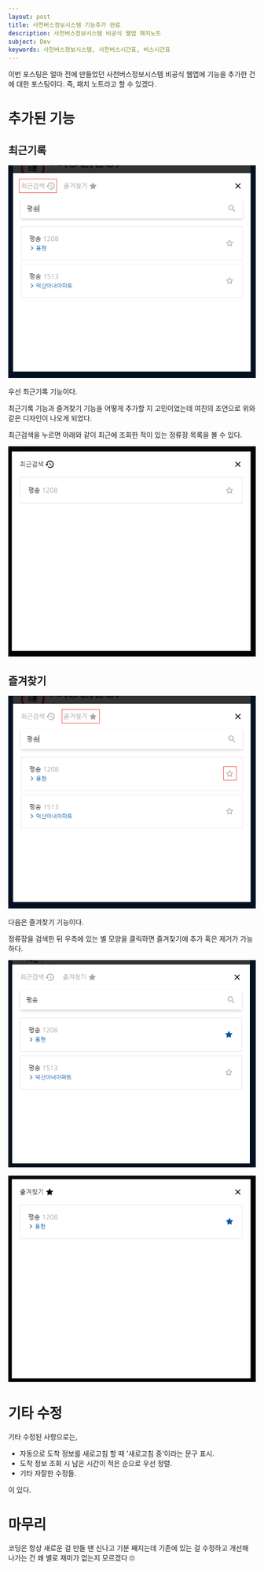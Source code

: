 ```yaml
---
layout: post
title: 사천버스정보시스템 기능추가 완료
description: 사천버스정보시스템 비공식 웹앱 패치노트
subject: Dev
keywords: 사천버스정보시스템, 사천버스시간표, 버스시간표
---
```


이번 포스팅은 얼마 전에 만들었던 사천버스정보시스템 비공식 웹앱에 기능을 추가한 건에 대한 포스팅이다.
즉, 패치 노트라고 할 수 있겠다.

# 추가된 기능

## 최근기록

[![검색모달 - 최근검색](/assets/images/sacheon-bus-recent.png)](/assets/images/sacheon-bus-recent.png)

우선 최근기록 기능이다.

최근기록 기능과 즐겨찾기 기능을 어떻게 추가할 지 고민이었는데 여친의 조언으로 위와 같은 디자인이 나오게 되었다.

최근검색을 누르면 아래와 같이 최근에 조회한 적이 있는 정류장 목록을 볼 수 있다.

[![최근검색 모달](/assets/images/sacheon-bus-recent-modal.png)](/assets/images/sacheon-bus-recent-modal.png)

## 즐겨찾기

[![검색모달 - 즐겨찾기](/assets/images/sacheon-bus-favorite.png)](/assets/images/sacheon-bus-favorite.png)

다음은 즐겨찾기 기능이다.

정류장을 검색한 뒤 우측에 있는 별 모양을 클릭하면 즐겨찾기에 추가 혹은 제거가 가능하다.

[![검색모달 - 즐겨찾기 추가](/assets/images/sacheon-bus-favorite-check.png)](/assets/images/sacheon-bus-favorite-check.png)

[![즐겨찾기 모달](/assets/images/sacheon-bus-favorite-modal.png)](/assets/images/sacheon-bus-favorite-modal.png)

# 기타 수정

기타 수정된 사항으로는,

- 자동으로 도착 정보를 새로고침 할 때 '새로고침 중'이라는 문구 표시.
- 도착 정보 조회 시 남은 시간이 적은 순으로 우선 정렬.
- 기타 자잘한 수정들.

이 있다.

# 마무리

코딩은 항상 새로운 걸 만들 땐 신나고 기분 째지는데
기존에 있는 걸 수정하고 개선해 나가는 건 왜 별로 재미가 없는지 모르겠다 🙄

